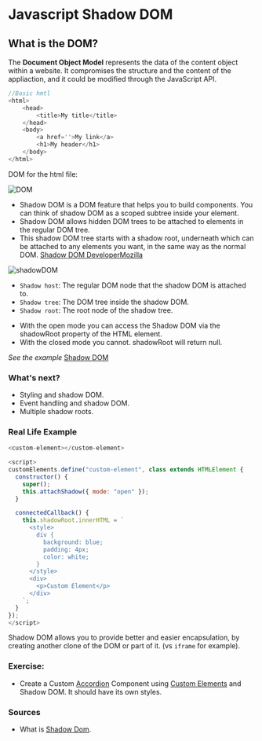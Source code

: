 # Javascript Shadow DOM

## What is the DOM?

The **Document Object Model** represents the data of the content object within a website. It compromises the structure and the content of the appliaction, and it could be modified through the JavaScript API.

```javascript
//Basic hmtl
<html>
	<head>
		<title>My title</title>
	</head>
	<body>
		<a href=''>My link</a>
		<h1>My header</h1>
	</body>
</html>
```

DOM for the html file:

![DOM](https://user-images.githubusercontent.com/36536646/78725560-74caf480-78f5-11ea-802c-c9de32e64a55.gif)

- Shadow DOM is a DOM feature that helps you to build components. You can think of shadow DOM as a scoped subtree inside your element.
- Shadow DOM allows hidden DOM trees to be attached to elements in the regular DOM tree.
- This shadow DOM tree starts with a shadow root, underneath which can be attached to any elements you want, in the same way as the normal DOM. [Shadow DOM DeveloperMozilla](https://developer.mozilla.org/en-US/docs/Web/Web_Components/Using_shadow_DOM)

![shadowDOM](https://user-images.githubusercontent.com/36536646/78725983-7d6ffa80-78f6-11ea-8267-d63071604927.png)

- `Shadow host`: The regular DOM node that the shadow DOM is attached to.
- `Shadow tree`: The DOM tree inside the shadow DOM.
- `Shadow root`: The root node of the shadow tree.

* With the open mode you can access the Shadow DOM via the shadowRoot property of the HTML element.
* With the closed mode you cannot. shadowRoot will return null.

_See the example_ [Shadow DOM](./shadowDOM)

### What's next?

- Styling and shadow DOM.
- Event handling and shadow DOM.
- Multiple shadow roots.

### Real Life Example

```javascript
<custom-element></custom-element>

<script>
customElements.define("custom-element", class extends HTMLElement {
  constructor() {
    super();
    this.attachShadow({ mode: "open" });
  }

  connectedCallback() {
    this.shadowRoot.innerHTML = `
      <style>
        div {
          background: blue;
          padding: 4px;
          color: white;
        }
      </style>
      <div>
        <p>Custom Element</p>
      </div>
    `;
  }
});
</script>
```

Shadow DOM allows you to provide better and easier encapsulation, by creating another clone of the DOM or part of it. (vs `iframe` for example).

### Exercise:

- Create a Custom [Accordion](https://codepen.io/matthewvincent/pen/EKKeyX) Component using [Custom Elements](https://developer.mozilla.org/en-US/docs/Web/Web_Components/Using_custom_elements) and Shadow DOM. It should have its own styles.

### Sources

- What is [Shadow Dom](https://lenguajejs.com/webcomponents/nativos/que-es-shadow-dom/).
